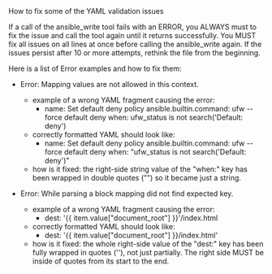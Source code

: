 <document>
How to fix some of the YAML validation issues

If a call of the ansible_write tool fails with an ERROR, you ALWAYS must to fix the issue and call the tool again until it returns successfully.
You MUST fix all issues on all lines at once before calling the ansible_write again.
If the issues persist after 10 or more attempts, rethink the file from the beginning.

Here is a list of Error examples and how to fix them:

- Error: Mapping values are not allowed in this context.
  - example of a wrong YAML fragment causing the error:
    - name: Set default deny policy
      ansible.builtin.command: ufw --force default deny
      when: ufw_status is not search('Default: deny')
  - correctly formatted YAML should look like:
    - name: Set default deny policy
      ansible.builtin.command: ufw --force default deny
      when: "ufw_status is not search('Default: deny')"
  - how is it fixed: the right-side string value of the "when:" key has been wrapped in double quotes ("") so it became just a string.

- Error: While parsing a block mapping did not find expected key.
  - example of a wrong YAML fragment causing the error:
    - dest: '{{ item.value["document_root"] }}'/index.html
  - correctly formatted YAML should look like:
    - dest: '{{ item.value["document_root"] }}/index.html'
  - how is it fixed: the whole right-side value of the "dest:" key has been fully wrapped in quotes (''), not just partially. The right side MUST be inside of quotes from its start to the end.
</document>
